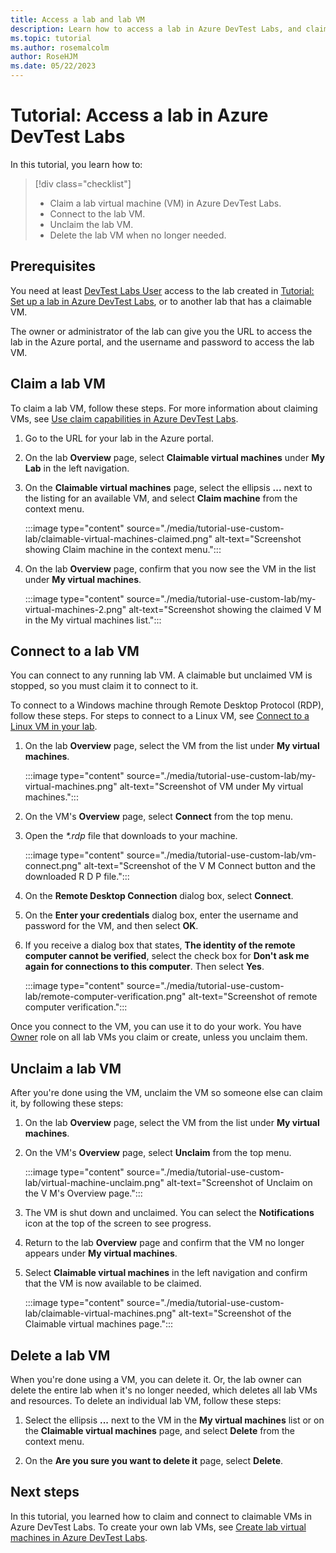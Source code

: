 ```yaml
---
title: Access a lab and lab VM
description: Learn how to access a lab in Azure DevTest Labs, and claim, connect to, and unclaim a lab virtual machine.
ms.topic: tutorial
ms.author: rosemalcolm
author: RoseHJM
ms.date: 05/22/2023
---
```


# Tutorial: Access a lab in Azure DevTest Labs

In this tutorial, you learn how to:

> [!div class="checklist"]
> * Claim a lab virtual machine (VM) in Azure DevTest Labs.
> * Connect to the lab VM.
> * Unclaim the lab VM.
> * Delete the lab VM when no longer needed.

## Prerequisites

You need at least [DevTest Labs User](../role-based-access-control/built-in-roles.md#devtest-labs-user) access to the lab created in [Tutorial: Set up a lab in Azure DevTest Labs](tutorial-create-custom-lab.md), or to another lab that has a claimable VM.

The owner or administrator of the lab can give you the URL to access the lab in the Azure portal, and the username and password to access the lab VM.

## Claim a lab VM

To claim a lab VM, follow these steps. For more information about claiming VMs, see [Use claim capabilities in Azure DevTest Labs](devtest-lab-use-claim-capabilities.md).

1. Go to the URL for your lab in the Azure portal.

1. On the lab **Overview** page, select **Claimable virtual machines** under **My Lab** in the left navigation.

1. On the **Claimable virtual machines** page, select the ellipsis **...**  next to the listing for an available VM, and select **Claim machine** from the context menu.

   :::image type="content" source="./media/tutorial-use-custom-lab/claimable-virtual-machines-claimed.png" alt-text="Screenshot showing Claim machine in the context menu.":::

1. On the lab **Overview** page, confirm that you now see the VM in the list under **My virtual machines**.

   :::image type="content" source="./media/tutorial-use-custom-lab/my-virtual-machines-2.png" alt-text="Screenshot showing the claimed V M in the My virtual machines list.":::

## Connect to a lab VM

You can connect to any running lab VM. A claimable but unclaimed VM is stopped, so you must claim it to connect to it.

To connect to a Windows machine through Remote Desktop Protocol (RDP), follow these steps. For steps to connect to a Linux VM, see [Connect to a Linux VM in your lab](connect-linux-virtual-machine.md).

1. On the lab **Overview** page, select the VM from the list under **My virtual machines**.

    :::image type="content" source="./media/tutorial-use-custom-lab/my-virtual-machines.png" alt-text="Screenshot of VM under My virtual machines.":::

1. On the VM's **Overview** page, select **Connect** from the top menu.

1. Open the *\*.rdp* file that downloads to your machine.

   :::image type="content" source="./media/tutorial-use-custom-lab/vm-connect.png" alt-text="Screenshot of the V M Connect button and the downloaded R D P file.":::

1. On the **Remote Desktop Connection** dialog box, select **Connect**.

1. On the **Enter your credentials** dialog box, enter the username and password for the VM, and then select **OK**.

1. If you receive a dialog box that states, **The identity of the remote computer cannot be verified**, select the check box for **Don't ask me again for connections to this computer**. Then select **Yes**.

   :::image type="content" source="./media/tutorial-use-custom-lab/remote-computer-verification.png" alt-text="Screenshot of remote computer verification.":::

Once you connect to the VM, you can use it to do your work. You have [Owner](../role-based-access-control/built-in-roles.md#owner) role on all lab VMs you claim or create, unless you unclaim them. 

## Unclaim a lab VM

After you're done using the VM, unclaim the VM so someone else can claim it, by following these steps:

1. On the lab **Overview** page, select the VM from the list under **My virtual machines**.

1. On the VM's **Overview** page, select **Unclaim** from the top menu.

   :::image type="content" source="./media/tutorial-use-custom-lab/virtual-machine-unclaim.png" alt-text="Screenshot of Unclaim on the V M's Overview page.":::

1. The VM is shut down and unclaimed. You can select the **Notifications** icon at the top of the screen to see progress.

1. Return to the lab **Overview** page and confirm that the VM no longer appears under **My virtual machines**.

1. Select **Claimable virtual machines** in the left navigation and confirm that the VM is now available to be claimed.

   :::image type="content" source="./media/tutorial-use-custom-lab/claimable-virtual-machines.png" alt-text="Screenshot of the Claimable virtual machines page.":::

## Delete a lab VM

When you're done using a VM, you can delete it. Or, the lab owner can delete the entire lab when it's no longer needed, which deletes all lab VMs and resources. To delete an individual lab VM, follow these steps:

1. Select the ellipsis **...** next to the VM in the **My virtual machines** list or on the **Claimable virtual machines** page, and select **Delete** from the context menu.

1. On the **Are you sure you want to delete it** page, select **Delete**.

## Next steps

In this tutorial, you learned how to claim and connect to claimable VMs in Azure DevTest Labs. To create your own lab VMs, see [Create lab virtual machines in Azure DevTest Labs](devtest-lab-add-vm.md).